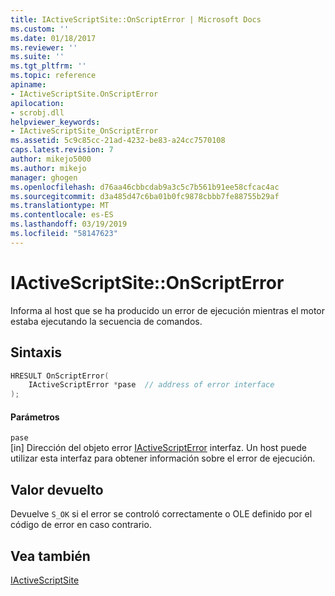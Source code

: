 ```yaml
---
title: IActiveScriptSite::OnScriptError | Microsoft Docs
ms.custom: ''
ms.date: 01/18/2017
ms.reviewer: ''
ms.suite: ''
ms.tgt_pltfrm: ''
ms.topic: reference
apiname:
- IActiveScriptSite.OnScriptError
apilocation:
- scrobj.dll
helpviewer_keywords:
- IActiveScriptSite_OnScriptError
ms.assetid: 5c9c85cc-21ad-4232-be83-a24cc7570108
caps.latest.revision: 7
author: mikejo5000
ms.author: mikejo
manager: ghogen
ms.openlocfilehash: d76aa46cbbcdab9a3c5c7b561b91ee58cfcac4ac
ms.sourcegitcommit: d3a485d47c6ba01b0fc9878cbbb7fe88755b29af
ms.translationtype: MT
ms.contentlocale: es-ES
ms.lasthandoff: 03/19/2019
ms.locfileid: "58147623"
---
```

# <a name="iactivescriptsiteonscripterror"></a>IActiveScriptSite::OnScriptError
Informa al host que se ha producido un error de ejecución mientras el motor estaba ejecutando la secuencia de comandos.  
  
## <a name="syntax"></a>Sintaxis  
  
```cpp
HRESULT OnScriptError(  
    IActiveScriptError *pase  // address of error interface  
);  
```  
  
#### <a name="parameters"></a>Parámetros  
 `pase`  
 [in] Dirección del objeto error [IActiveScriptError](../../winscript/reference/iactivescripterror.md) interfaz. Un host puede utilizar esta interfaz para obtener información sobre el error de ejecución.  
  
## <a name="return-value"></a>Valor devuelto  
 Devuelve `S_OK` si el error se controló correctamente o OLE definido por el código de error en caso contrario.  
  
## <a name="see-also"></a>Vea también  
 [IActiveScriptSite](../../winscript/reference/iactivescriptsite.md)